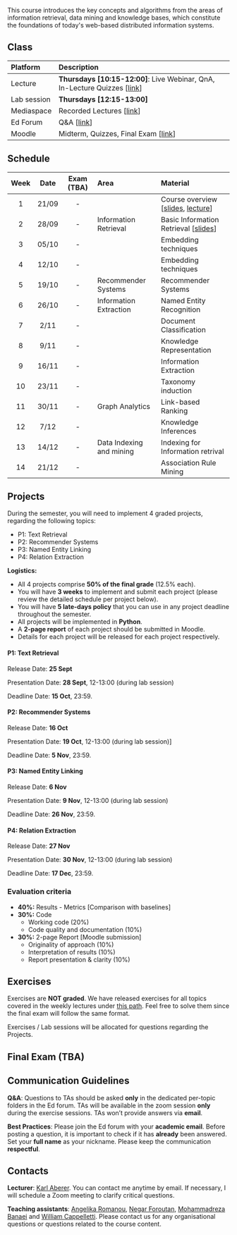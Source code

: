  
This course introduces the key concepts and algorithms from the areas of information retrieval, data mining and knowledge bases, which constitute the foundations of today's web-based distributed information systems. 

<!-- ### Final Exam:
The final exam will take place on **01 Feb. 2023 from 15:00 to 18:00** in rooms **CE 1515** and **CE 6**.
 -->

<!-- ### Midterm:  -->
<!-- The midterm will take place during the exercises session on **27 Oct. 2022 from 12:15 to 13:00** in rooms: CM3 (where the lectures are taking place) and CM1105 (this room will be used if there are no available spots in CM3).
 -->
<!-- The exam will be performed online on your laptop, with Internet access. **No communication using messaging, social media, email, or similar tools is allowed**. You can use your notes or any materials from the lecture during the exam. -->

<!-- It is **strongly recommended** to do the exercises, as the final exam will be similar to those.

**Absence**: You have to submit a doctor’s attest if you miss the final exam due to sickness. No other reasons for not taking the final exam will be accepted. 

**Irregular behaviour**: In case of irregular behaviour during the final exam EPFL’s standard policies apply. -->



## Class

| Platform | Description  |
|:---------|:-----------|
Lecture | **Thursdays [10:15-12:00]**: Live Webinar, QnA, In-Lecture Quizzes [[link](https://epfl.zoom.us/j/66462767931)] |
Lab session |  **Thursdays [12:15-13:00]** |
Mediaspace | Recorded Lectures [[link](https://mediaspace.epfl.ch/channel/CS-423%2BDistributed%2BInformation%2BSystems%2B-%2BFall%2B2022/29734)] |
Ed Forum | Q&A [[link](https://edstem.org/eu/courses/831/discussion/)] | 
Moodle | Midterm, Quizzes, Final Exam [[link](https://moodle.epfl.ch/course/view.php?id=4051)] |



## Schedule

| Week | Date      | Exam (TBA)  | Area                        | Material                                                           |
|:----:|:---------:|:-----------:|:----------------------------|:-------------------------------------------------------------------|
| 1    | 21/09     | -           |                             | Course overview [[slides][1p], [lecture][1v]] |
| 2    | 28/09     | -           | Information Retrieval       | Basic Information Retrieval [[slides][2p]]|
| 3    | 05/10     | -           |                             | Embedding techniques   |
| 4    | 12/10     | -           |                             | Embedding techniques|
| 5    | 19/10     | -           | Recommender Systems         | Recommender Systems  |
| 6    | 26/10     | -           | Information Extraction      | Named Entity Recognition  |
| 7    | 2/11      | -           |                             | Document Classification  |
| 8    | 9/11      | -           |                             | Knowledge Representation  |
| 9    | 16/11     | -           |                             | Information Extraction  |
| 10   | 23/11     | -           |                             | Taxonomy induction  |
| 11   | 30/11     | -           | Graph Analytics             | Link-based Ranking  |
| 12   | 7/12      | -           |                             | Knowledge Inferences  |
| 13   | 14/12     | -           | Data Indexing and mining    | Indexing for Information retrival  |
| 14   | 21/12     | -           |                             | Association Rule Mining  |



## Projects
During the semester, you will need to implement 4 graded projects, regarding the following topics:
- P1: Text Retrieval
- P2: Recommender Systems
- P3: Named Entity Linking
- P4: Relation Extraction

**Logistics:**
- All 4 projects comprise **50% of the final grade** (12.5% each).
- You will have **3 weeks** to implement and submit each project (please review the detailed schedule per project below).
- You will have **5 late-days policy** that you can use in any project deadline throughout the semester.
- All projects will be implemented in **Python**.
- A **2-page report** of each project should be submitted in Moodle.
- Details for each project will be released for each project respectively.

#### P1: Text Retrieval
Release Date: **25 Sept**

Presentation Date: **28 Sept**, 12-13:00 (during lab session)

Deadline Date: **15 Oct**, 23:59.

#### P2: Recommender Systems
Release Date: **16 Oct**

Presentation Date: **19 Oct**, 12-13:00 (during lab session)]

Deadline Date: **5 Nov**, 23:59.

#### P3: Named Entity Linking
Release Date: **6 Nov**

Presentation Date: **9 Nov**, 12-13:00 (during lab session)

Deadline Date: **26 Nov**, 23:59.

#### P4: Relation Extraction
Release Date: **27 Nov**

Presentation Date: **30 Nov**, 12-13:00 (during lab session)

Deadline Date: **17 Dec**, 23:59.

### Evaluation criteria
- **40%:**  Results - Metrics   [Comparison with baselines]
- **30%:** Code
    - Working code (20%)
    - Code quality and documentation (10%)
- **30%:** 2-page Report   [Moodle submission]
    - Originality of approach (10%)
    - Interpretation of results (10%)
    - Report presentation & clarity (10%)

## Exercises
Exercises are **NOT graded**. We have released exercises for all topics covered in the weekly lectures under [this path](https://github.com/LSIR/DIS/tree/master/Exercises). Feel free to solve them since the final exam will follow the same format.

Exercises / Lab sessions will be allocated for questions regarding the Projects.

## Final Exam (TBA)

<!-- ### Exercises Session format (In-person):
- TAs will provide a small discussion over the **last week's exercises**, answering any questions and explaining the solutions. _(10-15mins)_
- TAs will present **this week's exercise**. _(5mins)_ 
- Students will be solving this week's exercises and TAs will provide answers and clarification if needed.
_**Note**: Please make sure you have already done the setup prerequisites to run the coding parts of the exercises. You can find the instructions [here](https://github.com/LSIR/DIS/tree/master/Exercises/setup)._ -->



## Communication Guidelines

**Q&A**: Questions to TAs should be asked **only** in the dedicated per-topic folders in the Ed forum. TAs will be available in the zoom session **only** during the exercise sessions. <!-- You can also send private messages, but this should be done only for questions that aren’t of general interest; otherwise, you **must** use public channels. --> <!-- Important **announcements** will be pinned on the **general** channel. --> TAs won’t provide answers via **email**.

**Best Practices**: Please join the Ed forum with your **academic email**. Before posting a question, it is important to check if it has **already** been answered<!--  in any of the group channels -->. <!-- Avoid using **@everyone** and **@here**; this will trigger a notification being sent to all the students and TAs. --> Set your **full name** as your nickname. Please keep the communication **respectful**.


## Contacts

**Lecturer**: [Karl Aberer](http://lsir.epfl.ch/aberer).
You can contact me anytime by email. If necessary, I will schedule a Zoom meeting to clarify critical questions.

**Teaching assistants**: [Angelika Romanou](https://people.epfl.ch/angelika.romanou), [Negar Foroutan](https://people.epfl.ch/negar.foroutan?lang=en), [Mohammadreza Banaei](https://people.epfl.ch/mohammadreza.banaei?lang=en) and [William Cappelletti](https://people.epfl.ch/william.cappelletti/?lang=en).
Please contact us for any organisational questions or questions related to the course content.


[1p]:https://github.com/LSIR/DIS/blob/master/Lectures/week%201
[2p]:https://github.com/LSIR/DIS/blob/master/Lectures/week%202
<!-- [3p]:https://github.com/LSIR/DIS/blob/master/Lectures/week%203
[4p]:https://github.com/LSIR/DIS/blob/master/Lectures/week%204
[5p]:https://github.com/LSIR/DIS/blob/master/Lectures/week%205
[6p]:https://github.com/LSIR/DIS/blob/master/Lectures/week%206
[7p]:https://github.com/LSIR/DIS/blob/master/Lectures/week%207
[8p]:https://github.com/LSIR/DIS/blob/master/Lectures/week%208
[9p]:https://github.com/LSIR/DIS/blob/master/Lectures/week%209
[10p]:https://github.com/LSIR/DIS/blob/master/Lectures/week%2010
[11p]:https://github.com/LSIR/DIS/blob/master/Lectures/week%2011
[12p]:https://github.com/LSIR/DIS/blob/master/Lectures/week%2012
[13p]:https://github.com/LSIR/DIS/blob/master/Lectures/week%2013
[14p]:https://github.com/LSIR/DIS/blob/master/Lectures/week%2014 -->

[1v]:https://mediaspace.epfl.ch/channel/CS-423%2BDistributed%2BInformation%2BSystems%2B-%2BFall%2B2022/29734

<!-- [1l]:https://github.com/LSIR/DIS/blob/master/Exercises/week%201 -->
<!-- [2l]:https://github.com/LSIR/DIS/blob/master/Exercises/week%202
[3l]:https://github.com/LSIR/DIS/blob/master/Exercises/week%203
[4l]:https://github.com/LSIR/DIS/blob/master/Exercises/week%204
[5l]:https://github.com/LSIR/DIS/blob/master/Exercises/week%205
[6l]:https://github.com/LSIR/DIS/blob/master/Exercises/week%206
[7l]:https://github.com/LSIR/DIS/blob/master/Exercises/week%207
[8l]:https://github.com/LSIR/DIS/blob/master/Exercises/week%208
[9l]:https://github.com/LSIR/DIS/blob/master/Exercises/week%209
[10l]:https://github.com/LSIR/DIS/blob/master/Exercises/week%2010
[11l]:https://github.com/LSIR/DIS/blob/master/Exercises/week%2011
[12l]:https://github.com/LSIR/DIS/blob/master/Exercises/week%2012
[13l]:https://github.com/LSIR/DIS/blob/master/Exercises/week%2013
[14l]:https://github.com/LSIR/DIS/blob/master/Exercises/week%2014 -->
